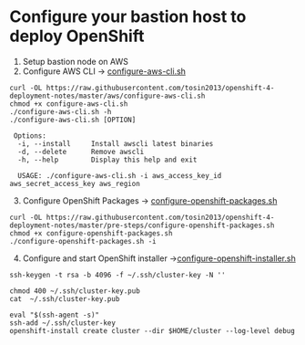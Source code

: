 # Configure your bastion host to deploy OpenShift

1. Setup bastion node on AWS
2. Configure AWS CLI -> [configure-aws-cli.sh](configure-aws-cli.sh)
```
curl -OL https://raw.githubusercontent.com/tosin2013/openshift-4-deployment-notes/master/aws/configure-aws-cli.sh
chmod +x configure-aws-cli.sh 
./configure-aws-cli.sh -h
./configure-aws-cli.sh [OPTION]

 Options:
  -i, --install     Install awscli latest binaries
  -d, --delete      Remove awscli
  -h, --help        Display this help and exit

  USAGE: ./configure-aws-cli.sh -i aws_access_key_id aws_secret_access_key aws_region
```

3. Configure OpenShift Packages -> [configure-openshift-packages.sh](../pre-steps/configure-openshift-packages.sh)
```
curl -OL https://raw.githubusercontent.com/tosin2013/openshift-4-deployment-notes/master/pre-steps/configure-openshift-packages.sh
chmod +x configure-openshift-packages.sh
./configure-openshift-packages.sh -i
```

4. Configure and start OpenShift installer ->[configure-openshift-installer.sh](configure-openshift-installer.sh)
```
ssh-keygen -t rsa -b 4096 -f ~/.ssh/cluster-key -N ''

chmod 400 ~/.ssh/cluster-key.pub
cat  ~/.ssh/cluster-key.pub

eval "$(ssh-agent -s)"
ssh-add ~/.ssh/cluster-key 
openshift-install create cluster --dir $HOME/cluster --log-level debug
```
